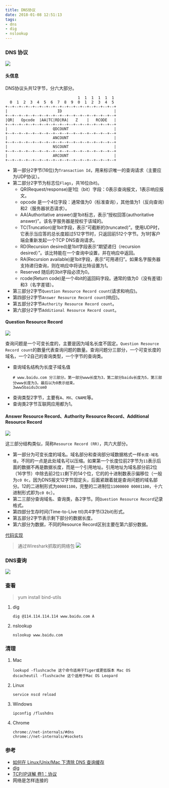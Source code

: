 ```yaml
---
title: DNS协议
date: 2018-01-08 12:51:13
tags: 
- dns
- dig
- nslookup
---
```

### DNS 协议
![](/images/QQ20180108-121200@2x.jpg)

#### 头信息
DNS协议头共12字节，分六大部分。
```
                                1  1  1  1  1  1
  0  1  2  3  4  5  6  7  8  9  0  1  2  3  4  5
+--+--+--+--+--+--+--+--+--+--+--+--+--+--+--+--+
|                      ID                       |
+--+--+--+--+--+--+--+--+--+--+--+--+--+--+--+--+
|QR|   Opcode  |AA|TC|RD|RA|   Z    |   RCODE   |
+--+--+--+--+--+--+--+--+--+--+--+--+--+--+--+--+
|                    QDCOUNT                    |
+--+--+--+--+--+--+--+--+--+--+--+--+--+--+--+--+
|                    ANCOUNT                    |
+--+--+--+--+--+--+--+--+--+--+--+--+--+--+--+--+
|                    NSCOUNT                    |
+--+--+--+--+--+--+--+--+--+--+--+--+--+--+--+--+
|                    ARCOUNT                    |
+--+--+--+--+--+--+--+--+--+--+--+--+--+--+--+--+
```
- 第一部分2字节(16位)为`Transaction Id`，用来标识唯一的查询请求（主要应为UDP协议）。
- 第二部分2字节为标志位`Flags`，共16位(bit)。
    - QR(Request/response)是1位（bit）字段：0表示查询报文，1表示响应报文。
    - opcode 是一个4位字段：通常值为0（标准查询），其他值为1（反向查询）和2（服务器状态请求）。
    - AA(Authoritative answer)是1bit标志，表示“授权回答(authoritative answer)”。该名字服务器是授权于该域的。
    - TC(Truncation)是1bit字段，表示“可截断的(truncated)”。使用UDP时，它表示当应答的总长度超过512字节时，只返回前512个字节。为1时客户端会重新发起一个TCP DNS查询请求。
    - RD(Recursion desired)是1bit字段表示“期望递归（recursion desired）”。该比特能在一个查询中设置，并在响应中返回。
    - RA(Recursion available)是1bit字段，表示“可用递归”。如果名字服务器支持递归查询，则在响应中将该比特设置为1。
    - Reserved 随后的3bit字段必须为0。
    - rcode(Return code)是一个4bit的返回码字段。通常的值为0（没有差错）和3（名字差错）。
- 第三部分2字节`Question Resource Record count`(请求和响应)。
- 第四部分2字节`Answer Resource Record count`(响应)。
- 第五部分2字节`Authority Resource Record count`。
- 第六部分2字节`Additional Resource Record count`。

#### Question Resource Record
![](/images/QQ20180108-122315@2x.jpg)

查询问题是一个可变长度的，主要是因为域名长度不固定。`Question Resource Record count`的数量代表查询问题的数量。查询问题分三部分，一个可变长度的域名，一个2自己的查询类型，一个字节的查询类。
- 查询域名结构为长度子域名值
    ```
    # www.baidu.com 分三部分。第一部分www长度为3，第二部分baidu长度为5，第三部分www长度为3。最后以为0表示结束。
    3www5baidu3com0
    ```
- 查询类型2字节，主要有`A`、`MX`、`CNAME`等。
- 查询类2字节互联网应用都为1。

#### Answer Resource Record、Authority Resource Record、Additional Resource Record
![](/images/QQ20180108-123107@2x.jpg)  

这三部分结构类似，简称`Resource Record (RR)`，共六大部分。
- 第一部分为可变长度的域名。域名部分和查询部分域数据格式一样`长度-域名值`，不同的一点是此处域名可以压缩。如果第一个长度位前2字节为`11`表示后面的数据不再是数据长度，而是一个引用地址。引用地址为域名部分前2位（16字节）中除去前2位`11`剩下的14个位，它的的十进制数表示偏移位（一般为`c0 0c`，因为DNS报文12字节固定头，后面紧跟着就是查询问题的域名部分。12的二进制形式为`00001100`，完整的二进制位`11000000 00001100`，十六进制形式即为`c0 0c`）。    
- 第二三部分查询域名、查询类，各2字节。同`Question Resource Record`记录格式。
- 第四部分生存时间(Time-to-Live ttl)共4字节(32bit)形式。
- 第五部分2字节表示剩下部分的数据长度。
- 第六部分为数据，不同的Resource Record区别主要在第六部分数据。

[代码实现](https://github.com/tianyk/mini-dns)

> 通过Wireshark抓取的网络包
![](/images/QQ20180108-125622@2x.jpg)

### DNS查询

![](/images/dns.png)

### 查看

> yum install bind-utils

1. dig
    ```
    dig @114.114.114.114 www.baidu.com A
    ```
2. nslookup 
    ```
    nslookup www.baidu.com
    ```

### 清理
1. Mac
    ```
    lookupd -flushcache 这个命令适用于Tiger或更低版本 Mac OS
    dscacheutil -flushcache 这个适用于Mac OS Leopard 
    ```
2. Linux 
    ```
    service nscd reload
    ```
3. Windows 
    ```
    ipconfig /flushdns
    ```
4. Chrome 
    ```
    chrome://net-internals/#dns
    chrome://net-internals/#sockets
    ```

### 参考
- [如何在 Linux/Unix/Mac 下清除 DNS 查询缓存](https://linux.cn/article-3341-1.html)
- [dig](/2017/08/31/dig/)
- [TCP/IP详解 卷1：协议](http://docs.52im.net/extend/docs/book/tcpip/vol1/14/)
- 网络是怎样连接的